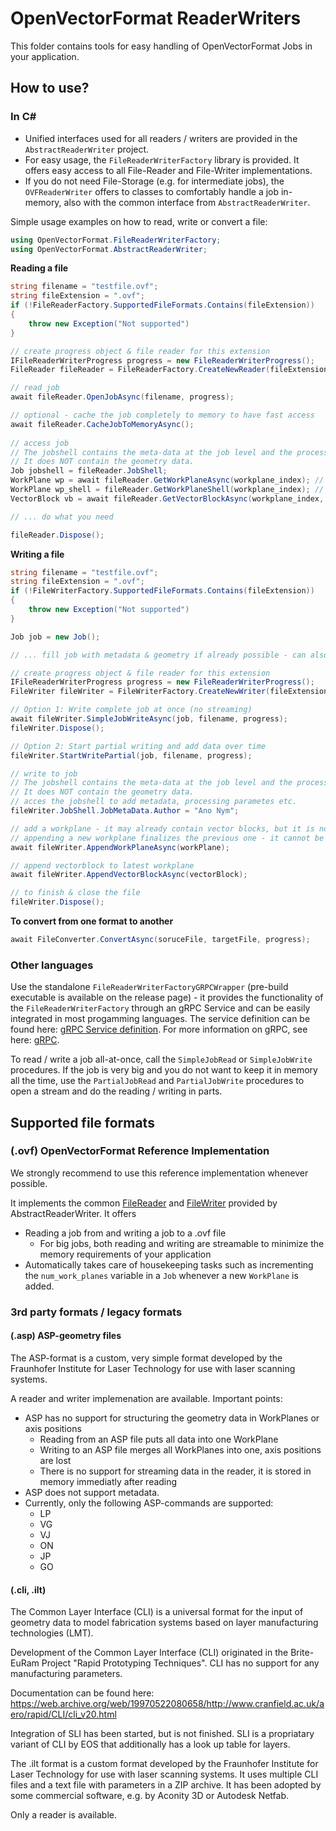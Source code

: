 # OpenVectorFormat ReaderWriters

This folder contains tools for easy handling of OpenVectorFormat Jobs in your application.

## How to use?

### In C#

* Unified interfaces used for all readers / writers are provided in the `AbstractReaderWriter` project.
* For easy usage, the `FileReaderWriterFactory` library is provided. It offers easy access to all File-Reader and File-Writer implementations.
* If you do not need File-Storage (e.g. for intermediate jobs), the `OVFReaderWriter` offers to classes to comfortably handle a job in-memory, also with the common interface from `AbstractReaderWriter`.

Simple usage examples on how to read, write or convert a file:

```c#
using OpenVectorFormat.FileReaderWriterFactory;
using OpenVectorFormat.AbstractReaderWriter;
```

**Reading a file**
```c#
string filename = "testfile.ovf";
string fileExtension = ".ovf";
if (!FileReaderFactory.SupportedFileFormats.Contains(fileExtension))
{
    throw new Exception("Not supported")
}

// create progress object & file reader for this extension
IFileReaderWriterProgress progress = new FileReaderWriterProgress();
FileReader fileReader = FileReaderFactory.CreateNewReader(fileExtension);

// read job
await fileReader.OpenJobAsync(filename, progress);

// optional - cache the job completely to memory to have fast access
await fileReader.CacheJobToMemoryAsync();
    
// access job
// The jobshell contains the meta-data at the job level and the processing parameters.
// It does NOT contain the geometry data.
Job jobshell = fileReader.JobShell;
WorkPlane wp = await fileReader.GetWorkPlaneAsync(workplane_index); // get a complete workplane with geometry data
WorkPlane wp_shell = fileReader.GetWorkPlaneShell(workplane_index); // get a workplane without geometry data, just metadata
VectorBlock vb = await fileReader.GetVectorBlockAsync(workplane_index, vectorblock_index) // get a complete vectorblock, with geometry data

// ... do what you need

fileReader.Dispose();
```

**Writing a file**
```c#
string filename = "testfile.ovf";
string fileExtension = ".ovf";
if (!FileWriterFactory.SupportedFileFormats.Contains(fileExtension))
{
    throw new Exception("Not supported")
}

Job job = new Job();

// ... fill job with metadata & geometry if already possible - can also be done later on

// create progress object & file reader for this extension
IFileReaderWriterProgress progress = new FileReaderWriterProgress();
FileWriter fileWriter = FileWriterFactory.CreateNewWriter(fileExtension);

// Option 1: Write complete job at once (no streaming)
await fileWriter.SimpleJobWriteAsync(job, filename, progress);
fileWriter.Dispose();

// Option 2: Start partial writing and add data over time
fileWriter.StartWritePartial(job, filename, progress);

// write to job
// The jobshell contains the meta-data at the job level and the processing parameters.
// It does NOT contain the geometry data.
// acces the jobshell to add metadata, processing parametes etc.
fileWriter.JobShell.JobMetaData.Author = "Ano Nym";

// add a workplane - it may already contain vector blocks, but it is not required. more blocks can be added later.
// appending a new workplane finalizes the previous one - it cannot be altered anymore.
await fileWriter.AppendWorkPlaneAsync(workPlane);

// append vectorblock to latest workplane
await fileWriter.AppendVectorBlockAsync(vectorBlock);

// to finish & close the file
fileWriter.Dispose();
```

**To convert from one format to another**
```c#
await FileConverter.ConvertAsync(soruceFile, targetFile, progress); 
```


### Other languages
Use the standalone `FileReaderWriterFactoryGRPCWrapper` (pre-build executable is available on the release page) - it provides the functionality of the `FileReaderWriterFactory` through an gRPC Service and can be easily integrated in most progamming languages. The service definition can be found here: [gRPC Service definition](AbstractReaderWriter/grpc_reader_writer_interface.proto). For more information on gRPC, see here: [gRPC](https://grpc.io/).

To read / write a job all-at-once, call the `SimpleJobRead` or `SimpleJobWrite` procedures.
If the job is very big and you do not want to keep it in memory all the time, use the `PartialJobRead` and `PartialJobWrite` procedures to open a stream and do the reading / writing in parts.

## Supported file formats
### (.ovf) OpenVectorFormat Reference Implementation
We strongly recommend to use this reference implementation whenever possible.

It implements the common [FileReader](AbstractReaderWriter/FileReader.cs) and [FileWriter](AbstractReaderWriter/FileWriter.cs) provided by AbstractReaderWriter.
It offers
* Reading a job from and writing a job to a .ovf file
  * For big jobs, both reading and writing are streamable to minimize the memory requirements of your application
* Automatically takes care of housekeeping tasks such as incrementing the `num_work_planes` variable in a `Job` whenever a new `WorkPlane` is added.

### 3rd party formats / legacy formats
#### (.asp) ASP-geometry files
The ASP-format is a custom, very simple format developed by the Fraunhofer Institute for Laser Technology for use with laser scanning systems.

A reader and writer implemenation are available.
Important points:
* ASP has no support for structuring the geometry data in WorkPlanes or axis positions
  * Reading from an ASP file puts all data into one WorkPlane
  * Writing to an ASP file merges  all WorkPlanes into one, axis positions are lost
  * There is no support for streaming data in the reader, it is stored in memory immediatly after reading
* ASP does not support metadata. 
* Currently, only the following ASP-commands are supported:
  * LP
  * VG
  * VJ
  * ON
  * JP
  * GO

#### (.cli, .ilt)
The Common Layer Interface (CLI) is a universal format for the input of geometry data to model fabrication systems based on layer manufacturing technologies (LMT).

Development of the Common Layer Interface (CLI) originated in the Brite-EuRam Project "Rapid Prototyping Techniques". CLI has no support for any manufacturing parameters.

Documentation can be found here: https://web.archive.org/web/19970522080658/http://www.cranfield.ac.uk/aero/rapid/CLI/cli_v20.html

Integration of SLI has been started, but is not finished. SLI is a propriatary variant of CLI by EOS that additionally has a look up table for layers.

The .ilt format is a custom format developed by the Fraunhofer Institute for Laser Technology for use with laser scanning systems. It uses multiple CLI files and a text file with parameters in a ZIP archive.
It has been adopted by some commercial software, e.g. by Aconity 3D or Autodesk Netfab.

Only a reader is available.
